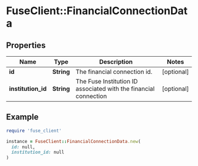 # FuseClient::FinancialConnectionData

## Properties

| Name | Type | Description | Notes |
| ---- | ---- | ----------- | ----- |
| **id** | **String** | The financial connection id. | [optional] |
| **institution_id** | **String** | The Fuse Institution ID associated with the financial connection | [optional] |

## Example

```ruby
require 'fuse_client'

instance = FuseClient::FinancialConnectionData.new(
  id: null,
  institution_id: null
)
```

